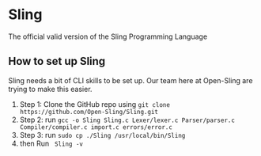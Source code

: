# Sling
The official valid version of the Sling Programming Language 
## How to set up Sling
Sling needs a bit of CLI skills to be set up. Our team here at Open-Sling are trying to make this easier.
1. Step 1: Clone the GitHub repo using ```git clone https://github.com/Open-Sling/Sling.git```
2. Step 2: run ```gcc -o Sling Sling.c Lexer/lexer.c Parser/parser.c Compiler/compiler.c import.c errors/error.c```
3. Step 3: run ```sudo cp ./Sling /usr/local/bin/Sling```
4. then Run ``` Sling -v```
